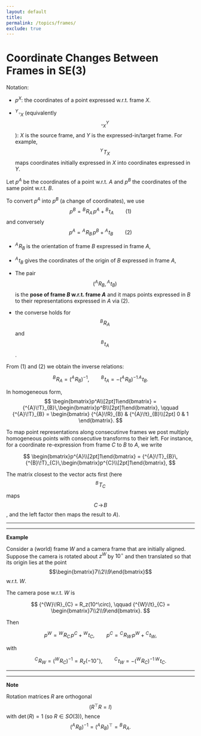 ```yaml
---
layout: default
title: 
permalink: /topics/frames/
exclude: true
---
```


# Coordinate Changes Between Frames in SE(3)

Notation:

- $p^X$: the coordinates of a point expressed w.r.t. frame $X$.

- ${^{Y}\!\square}_{X}$ (equivalently $$\square^Y_X$$): $X$ is the source frame, and $Y$ is the expressed-in/target frame. For example, $${^{Y}\!T}_{X}$$ maps coordinates initially expressed in $X$ into coordinates expressed in $Y$.

Let $p^A$ be the coordinates of a point w.r.t. $A$ and $p^B$ the coordinates of the same point w.r.t. $B$.

To convert $p^A$ into $p^B$ (a change of coordinates), we use
$$
p^B = {^{B}\!R}_{A}\,p^A + {^{B}\!t}_{A} \qquad (1)
$$
and conversely
$$
p^A = {^{A}\!R}_{B}\,p^B + {^{A}\!t}_{B} \qquad (2)
$$

- ${^{A}\!R}_{B}$ is the orientation of frame $B$ expressed in frame $A$,

- ${^{A}\!t}_{B}$ gives the coordinates of the origin of $B$ expressed in frame $A$,

- The pair $$({^{A}\!R}_{B},{^{A}\!t}_{B})$$ is the **pose of frame $B$ w.r.t. frame $A$** and it maps points expressed in $B$ to their representations expressed in $A$ via (2).

- the converse holds for $${^{B}\!R}_{A}$$ and $${^{B}\!t}_{A}$$.

From $(1)$ and $(2)$ we obtain the inverse relations:

$$
{^{B}\!R}_{A} = ({^{A}\!R}_{B})^{-1}, \qquad
{^{B}\!t}_{A} = -({^{A}\!R}_{B})^{-1}\,{^{A}\!t}_{B}.
$$

In homogeneous form,
$$
\begin{bmatrix}p^A\\[2pt]1\end{bmatrix}
= {^{A}\!T}_{B}\,\begin{bmatrix}p^B\\[2pt]1\end{bmatrix},
\qquad
{^{A}\!T}_{B} =
\begin{bmatrix}
{^{A}\!R}_{B} & {^{A}\!t}_{B}\\[2pt]
0 & 1
\end{bmatrix}.
$$

To map point representations along consecutinve frames we post multiply homogeneous points with consecutive transforms to their left. For instance, for a coordinate re-expression from frame $C$ to $B$ to $A$, we write

$$
\begin{bmatrix}p^{A}\\[2pt]1\end{bmatrix}
= {^{A}\!T}_{B}\,{^{B}\!T}_{C}\,\begin{bmatrix}p^{C}\\[2pt]1\end{bmatrix},
$$

The matrix closest to the vector acts first (here $${^{B}\!T}_{C}$$ maps $$C\!\to\!B$$, and the left factor then maps the result to $A$).

---
---
$\textbf{Example}$

Consider a (world) frame $W$ and a camera frame that are initially aligned. Suppose the camera is rotated about $z^W$ by $10^\circ$ and then translated so that its origin lies at the point $$\begin{bmatrix}7\\2\\9\end{bmatrix}$$ w.r.t. $W$.


The camera pose w.r.t. $W$ is

$$
{^{W}\!R}_{C} = R_z(10^\circ), \qquad
{^{W}\!t}_{C} =
\begin{bmatrix}7\\2\\9\end{bmatrix}.
$$

Then

$$
p^W = {^{W}\!R}_{C}\,p^C + {^{W}\!t}_{C},
\qquad
p^C = {^{C}\!R}_{W}\,p^W + {^{C}\!t}_{W},
$$

with

$$
{^{C}\!R}_{W} = ({^{W}\!R}_{C})^{-1} = R_z(-10^\circ), \qquad
{^{C}\!t}_{W} = -({^{W}\!R}_{C})^{-1}\,{^{W}\!t}_{C}.
$$

---
---
$\textbf{Note}$

Rotation matrices $R$ are orthogonal $$(R^\top R=I)$$ with $\det(R)=1$ (so $R\in SO(3)$), hence
$$
({^{A}\!R}_{B})^{-1} = ({^{A}\!R}_{B})^\top = {^{B}\!R}_{A}.
$$
